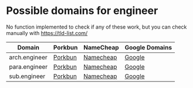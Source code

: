 # Possible domains for engineer

No function implemented to check if any of these work, but you can check manually with https://tld-list.com/

| Domain | Porkbun | NameCheap | Google Domains |
|---|---|---|---|
| arch.engineer | [Porkbun](https://porkbun.com/checkout/search?prb=e814663da1&tlds=&idnLanguage=&search=search&q=arch.engineer) | [Namecheap](https://www.namecheap.com/domains/registration/results/?domain=arch.engineer) | [Google](https://domains.google.com/registrar/search?searchTerm=arch.engineer) |
| para.engineer | [Porkbun](https://porkbun.com/checkout/search?prb=e814663da1&tlds=&idnLanguage=&search=search&q=para.engineer) | [Namecheap](https://www.namecheap.com/domains/registration/results/?domain=para.engineer) | [Google](https://domains.google.com/registrar/search?searchTerm=para.engineer) |
| sub.engineer | [Porkbun](https://porkbun.com/checkout/search?prb=e814663da1&tlds=&idnLanguage=&search=search&q=sub.engineer) | [Namecheap](https://www.namecheap.com/domains/registration/results/?domain=sub.engineer) | [Google](https://domains.google.com/registrar/search?searchTerm=sub.engineer) |
